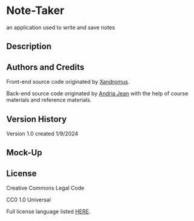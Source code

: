 # Note-Taker
an application used to write and save notes 

## Description


## Authors and Credits
Front-end source code originated by <a href= "https://github.com/coding-boot-camp/miniature-eureka">Xandromus</a>.

Back-end source code originated by <a href="https://github.com/EowynStark">Andria Jean</a> with the help of course materials and reference materials.

## Version History
Version 1.0 created 1/9/2024

## Mock-Up


## License
Creative Commons Legal Code

CC0 1.0 Universal

Full license language listed [HERE](./LICENSE).